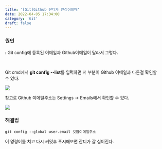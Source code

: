```yaml
---
title: '[Git]Github 잔디가 안심어질때'
date: 2022-04-05 17:34:00
category: 'Git'
draft: false
---
```


### 원인

: Git config에 등록된 이메일과 Github이메일이 달라서 그렇다.

​

Git cmd에서 **git config --list**를 입력하면 저 부분이 Github 이메일과 다른걸 확인할 수 있다.

![](C:\Github\Fixed\content\blog\Git\images\220405_01.png)

참고로 Github 이메일주소는 Settings -> Emails에서 확인할 수 있다.

![](C:\Github\Fixed\content\blog\Git\images\220405_02.png)



### 해결법

```git
git config --global user.email 깃헙이메일주소
```

이 명령어를 치고 다시 커밋후 푸시해보면 잔디가 잘 심어진다.